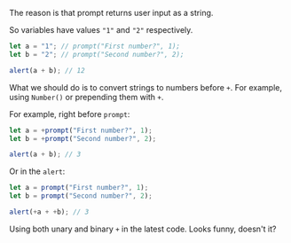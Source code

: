 The reason is that prompt returns user input as a string.

So variables have values `"1"` and `"2"` respectively.

```js run
let a = "1"; // prompt("First number?", 1);
let b = "2"; // prompt("Second number?", 2);

alert(a + b); // 12
```

What we should do is to convert strings to numbers before `+`. For example, using `Number()` or
prepending them with `+`.

For example, right before `prompt`:

```js run
let a = +prompt("First number?", 1);
let b = +prompt("Second number?", 2);

alert(a + b); // 3
```

Or in the `alert`:

```js run
let a = prompt("First number?", 1);
let b = prompt("Second number?", 2);

alert(+a + +b); // 3
```

Using both unary and binary `+` in the latest code. Looks funny, doesn't it?
